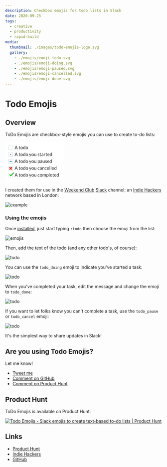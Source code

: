 ```yaml
---
description: Checkbox emojis for todo lists in Slack
date: 2020-09-25
tags:
  - creative
  - productivity
  - rapid-build
media:
  thumbnail: ./images/todo-emojis-logo.svg
  gallery:
    - ./emojis/emoji-todo.svg
    - ./emojis/emoji-doing.svg
    - ./emojis/emoji-paused.svg
    - ./emojis/emoji-cancelled.svg
    - ./emojis/emoji-done.svg
---
```


# Todo Emojis

## Overview

ToDo Emojis are checkbox-style emojis you can use to create to-do lists:

![emojis](https://raw.githubusercontent.com/davestewart/todo-emojis/master/docs/emojis.png)

I created them for use in the [Weekend Club](https://twitter.com/weekendclubldn) [Slack](https://slack.com) channel; an [Indie Hackers](https://indiehackers.com) network based in London:

![example](https://raw.githubusercontent.com/davestewart/todo-emojis/master/docs/example.png)


### Using the emojis

Once [installed](https://github.com/davestewart/todo-emojis#installation), just start typing `:todo` then choose the emoji from the list:

![emojis](https://raw.githubusercontent.com/davestewart/todo-emojis/master/docs/edit-choose.png)

Then, add the text of the todo (and any other todo's, of course):

![todo](https://raw.githubusercontent.com/davestewart/todo-emojis/master/docs/edit-todo.png)

You can use the `todo_doing` emoji to indicate you've started a task:

![todo](https://raw.githubusercontent.com/davestewart/todo-emojis/master/docs/edit-doing.png)

When you've completed your task, edit the message and change the emoji to `todo_done`:

![todo](https://raw.githubusercontent.com/davestewart/todo-emojis/master/docs/edit-done.png)

If you want to let folks know you can't complete a task, use the `todo_pause` or `todo_cancel` emoji:

![todo](https://raw.githubusercontent.com/davestewart/todo-emojis/master/docs/edit-cancel.png)

It's the simplest way to share updates in Slack!


## Are you using Todo Emojis?

Let me know!

- [Tweet me](https://twitter.com/dave_stewart)
- [Comment on GitHub](https://github.com/davestewart/todo-emojis/issues/1)
- [Comment on Product Hunt](http://producthunt.com/posts/todo-emojis)


## Product Hunt

ToDo Emojis is available on Product Hunt:

<a href="http://producthunt.com/posts/todo-emojis?utm_source=badge-featured&utm_medium=badge&utm_souce=badge-todo-emojis" target="_blank"><img src="https://api.producthunt.com/widgets/embed-image/v1/featured.svg?post_id=268429&theme=light" alt="Todo Emojis - Slack emojis to create text-based to-do lists | Product Hunt" style="width: 250px; height: 54px;" width="250" height="54" /></a>


## Links

- [Product Hunt](http://producthunt.com/posts/todo-emojis)
- [Indie Hackers](http://indiehackers.com/product/todo-emojis)
- [GitHub](https://github.com/davestewart/todo-emojis)
